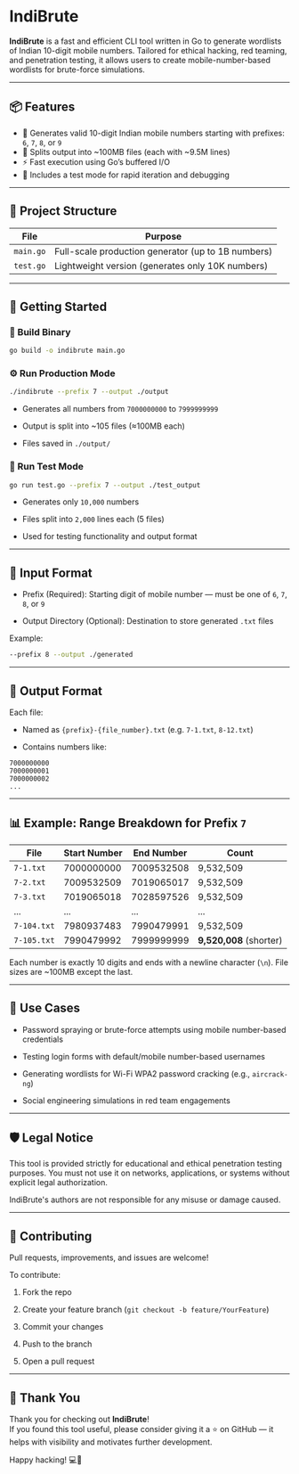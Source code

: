 # IndiBrute

**IndiBrute** is a fast and efficient CLI tool written in Go to generate wordlists of Indian 10-digit mobile numbers. Tailored for ethical hacking, red teaming, and penetration testing, it allows users to create mobile-number-based wordlists for brute-force simulations.

---

## 📦 Features

- 🔢 Generates valid 10-digit Indian mobile numbers starting with prefixes: `6`, `7`, `8`, or `9`
- 📁 Splits output into ~100MB files (each with ~9.5M lines)
- ⚡ Fast execution using Go’s buffered I/O
- 🧪 Includes a test mode for rapid iteration and debugging

---

## 🧰 Project Structure

| File      | Purpose                                           |
|-----------|---------------------------------------------------|
| `main.go` | Full-scale production generator (up to 1B numbers) |
| `test.go` | Lightweight version (generates only 10K numbers)   |

---

## 🚀 Getting Started

### 🔧 Build Binary

```bash
go build -o indibrute main.go
```

### ⚙️ Run Production Mode
```bash
./indibrute --prefix 7 --output ./output
```

* Generates all numbers from `7000000000` to `7999999999`

* Output is split into ~105 files (≈100MB each)

* Files saved in `./output/`

### 🧪 Run Test Mode
```bash
go run test.go --prefix 7 --output ./test_output
```

* Generates only `10,000` numbers

* Files split into `2,000` lines each (5 files)

* Used for testing functionality and output format

---

## 🔡 Input Format
* Prefix (Required): Starting digit of mobile number — must be one of `6`, `7`, `8`, or `9`

* Output Directory (Optional): Destination to store generated `.txt` files

Example:
```bash
--prefix 8 --output ./generated
```

---

## 📂 Output Format
Each file:

* Named as `{prefix}-{file_number}.txt` (e.g. `7-1.txt`, `8-12.txt`)

* Contains numbers like:

```python-repl
7000000000
7000000001
7000000002
...
```

---

## 📊 Example: Range Breakdown for Prefix `7`
| File        | Start Number | End Number | Count                   |
|-------------|--------------|------------|--------------------------|
| `7-1.txt`   | 7000000000   | 7009532508 | 9,532,509                |
| `7-2.txt`   | 7009532509   | 7019065017 | 9,532,509                |
| `7-3.txt`   | 7019065018   | 7028597526 | 9,532,509                |
| ...         | ...          | ...        | ...                      |
| `7-104.txt` | 7980937483   | 7990479991 | 9,532,509                |
| `7-105.txt` | 7990479992   | 7999999999 | **9,520,008** (shorter)  |


Each number is exactly 10 digits and ends with a newline character (`\n`). File sizes are ~100MB except the last.

---

## 🧠 Use Cases
* Password spraying or brute-force attempts using mobile number-based credentials

* Testing login forms with default/mobile number-based usernames

* Generating wordlists for Wi-Fi WPA2 password cracking (e.g., `aircrack-ng`)

* Social engineering simulations in red team engagements

---

## 🛡️ Legal Notice

This tool is provided strictly for educational and ethical penetration testing purposes.
You must not use it on networks, applications, or systems without explicit legal authorization.

IndiBrute's authors are not responsible for any misuse or damage caused.

---
## 🤝 Contributing
Pull requests, improvements, and issues are welcome!

To contribute:

1. Fork the repo

2. Create your feature branch (`git checkout -b feature/YourFeature`)

3. Commit your changes

4. Push to the branch

5. Open a pull request

---

## 🌟 Thank You

Thank you for checking out **IndiBrute**!  
If you found this tool useful, please consider giving it a ⭐ on GitHub — it helps with visibility and motivates further development.

Happy hacking! 💻🔐
